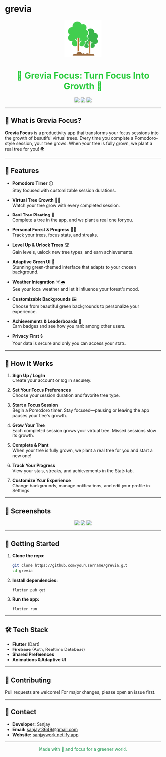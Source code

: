 # grevia

<!-- Logo at the top, centered -->
<p align="center">
  <img src="assets/images/logo.png" alt="Grevia Logo" width="120" />
</p>

<h1 align="center" style="color:#2ecc40;">
  🌱 Grevia Focus: Turn Focus Into Growth 🌳
</h1>

<p align="center">
  <img src="https://img.shields.io/badge/Flutter-3.x-green?logo=flutter&color=2ecc40" />
  <img src="https://img.shields.io/badge/Firebase-Enabled-green?logo=firebase&color=27ae60" />
  <img src="https://img.shields.io/badge/License-MIT-green?color=229954" />
</p>

---

## 🌿 What is Grevia Focus?

**Grevia Focus** is a productivity app that transforms your focus sessions into the growth of beautiful virtual trees. Every time you complete a Pomodoro-style session, your tree grows. When your tree is fully grown, we plant a real tree for you! 🌍

---

## 🍃 Features

- **Pomodoro Timer** ⏲️  
  Stay focused with customizable session durations.

- **Virtual Tree Growth** 🌱🌳  
  Watch your tree grow with every completed session.

- **Real Tree Planting** 🌲  
  Complete a tree in the app, and we plant a real one for you.

- **Personal Forest & Progress** 🌳🌳  
  Track your trees, focus stats, and streaks.

- **Level Up & Unlock Trees** 🏆  
  Gain levels, unlock new tree types, and earn achievements.

- **Adaptive Green UI** 💚  
  Stunning green-themed interface that adapts to your chosen background.

- **Weather Integration** ☀️🌧️  
  See your local weather and let it influence your forest's mood.

- **Customizable Backgrounds** 🖼️  
  Choose from beautiful green backgrounds to personalize your experience.

- **Achievements & Leaderboards** 🥇  
  Earn badges and see how you rank among other users.

- **Privacy First** 🔒  
  Your data is secure and only you can access your stats.

---

## 🌳 How It Works

1. **Sign Up / Log In**  
   Create your account or log in securely.

2. **Set Your Focus Preferences**  
   Choose your session duration and favorite tree type.

3. **Start a Focus Session**  
   Begin a Pomodoro timer. Stay focused—pausing or leaving the app pauses your tree's growth.

4. **Grow Your Tree**  
   Each completed session grows your virtual tree. Missed sessions slow its growth.

5. **Complete & Plant**  
   When your tree is fully grown, we plant a real tree for you and start a new one!

6. **Track Your Progress**  
   View your stats, streaks, and achievements in the Stats tab.

7. **Customize Your Experience**  
   Change backgrounds, manage notifications, and edit your profile in Settings.

---

## 🌱 Screenshots

<p align="center">
  <img src="assets/images/bg.jpg" width="200" />
  <img src="assets/images/bg2.jpg" width="200" />
  <img src="assets/images/bg4.jpg" width="200" />
</p>

---

## 🚀 Getting Started

1. **Clone the repo:**
   ```bash
   git clone https://github.com/yourusername/grevia.git
   cd grevia
   ```

2. **Install dependencies:**
   ```bash
   flutter pub get
   ```

3. **Run the app:**
   ```bash
   flutter run
   ```

---

## 🛠️ Tech Stack

- **Flutter** (Dart)
- **Firebase** (Auth, Realtime Database)
- **Shared Preferences**
- **Animations & Adaptive UI**

---

## 💚 Contributing

Pull requests are welcome! For major changes, please open an issue first.

---

## 📧 Contact

- **Developer:** Sanjay  
- **Email:** sanjay13649@gmail.com  
- **Website:** [sanjaywork.netlify.app](https://sanjaywork.netlify.app/)

---

<p align="center" style="color:#229954;">
  Made with 💚 and focus for a greener world.
</p>
